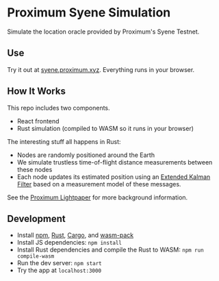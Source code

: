# Proximum Syene Simulation
Simulate the location oracle provided by Proximum's Syene Testnet.

## Use
Try it out at [syene.proximum.xyz](https://syene.proximum.xyz). Everything runs in your browser.

## How It Works
This repo includes two components.
* React frontend
* Rust simulation (compiled to WASM so it runs in your browser)

The interesting stuff all happens in Rust:
* Nodes are randomly positioned around the Earth
* We simulate trustless time-of-flight distance measurements between these nodes
* Each node updates its estimated position using an [Extended Kalman Filter](https://en.wikipedia.org/wiki/Extended_Kalman_filter) based on a measurement model of these messages.

See the [Proximum Lightpaper](https://proximum.xyz/proximum-lightpaper.pdf) for more background information.

## Development
* Install [npm](https://docs.npmjs.com/downloading-and-installing-node-js-and-npm), [Rust](https://www.rust-lang.org/tools/install), [Cargo](https://doc.rust-lang.org/cargo/getting-started/installation.html), and [wasm-pack](https://rustwasm.github.io/wasm-pack/installer/)
* Install JS dependencies: `npm install`
* Install Rust dependencies and compile the Rust to WASM: `npm run compile-wasm`
* Run the dev server: `npm start`
* Try the app at `localhost:3000`
